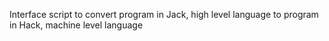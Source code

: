 Interface script to convert program in Jack, high level language to program in Hack, machine level language
